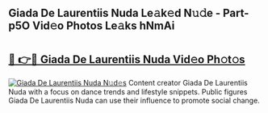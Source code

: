 ## Giada De Laurentiis Nuda Le𝚊k𝚎d N𝚞𝚍e - Part-p5O Vid𝚎o Photos Le𝚊ks hNmAi

# <h2><a href="http://fbco9p.evod.top/?m=Giada+De+Laurentiis+Nuda">🔗 👉🔴 Giada De Laurentiis Nuda Vid𝚎o Ph𝚘t𝚘s</a></h2>

[![Giada De Laurentiis Nuda N𝚞d𝚎s](https://i.imgur.com/8V9OHl7.gif)](http://fbco9p.evod.top/?m=Giada+De+Laurentiis+Nuda)
Content creator Giada De Laurentiis Nuda with a focus on dance trends and lifestyle snippets. Public figures Giada De Laurentiis Nuda can use their influence to promote social change. 
